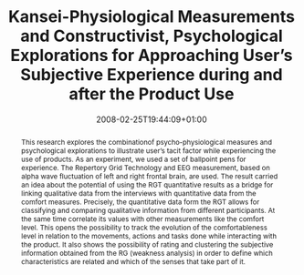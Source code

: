 ---
members: ["PLevy"]
slug: kansei-physiological-measurements-and-constructivist-psychological-explorations-for-approaching-users-subjective-experience-during-and-after-the-product-use
title: "Kansei-Physiological Measurements and Constructivist, Psychological Explorations for Approaching User’s Subjective Experience during and after the Product Use"
layout: single
searchFilter: Publication
searchWeight: 8
publitype: inproceedings
subsection: conference
institution:
    logo: Tsukuba
    short: 'U. of Tsukuba'
    web: "https://www.tsukuba.ac.jp/"
    name: "University of Tsukuba"
kansei: true
chaire: false
date: 2008-02-25T19:44:09+01:00
citation:
    authors:
        1: ["Yamanaka", "Toshimasa", "T."]
        2: ["Tomico", "Oscar", "O."]
        3: ["Mizutani", "Nanami", "N."]
        4: ["Yokoi", "T.", "T."]
        5: ["Cho", "Y", "Y."]
        6: ["Levy", "Pierre", "P."]
    year: 2008
    title: "Kansei-Physiological Measurements and Constructivist – Psychological Explorations for Approaching User's Subjective Experience during and after the Product Use"
    proceedings: "the Proceedings of International Symposium on Emotion and Sensitivity 2008 - ISES08"
    firstpage: "CD"
    publisher: ["Korean Society of Design Science", "Daejeon, Korea"]
reference: "Yamanaka, T., Tomico, O., Mizutani, N., Yokoi, T., Cho, Y., & Lévy, P. (2008). Kansei-Physiological Measurements and Constructivist – Psychological Explorations for Approaching User's Subjective Experience during and after the Product Use. the Proceedings of International Symposium on Emotion and Sensitivity 2008 - ISES08 ([on CD]). Daejeon, Korea."
abstract: "This research explores the combinationof psycho-physiological measures and psychological explorations to illustrate user’s tacit factor while experiencing the use of products. As an experiment, we used a set of ballpoint pens for experience. The Repertory Grid Technology and EEG measurement, based on alpha wave fluctuation of left and right frontal brain, are used. The result carried an idea about the potential of using the RGT quantitative results as a bridge for linking qualitative data from the interviews with quantitative data from the comfort measures. Precisely, the quantitative data form the RGT allows for classifying and comparing qualitative information from different participants. At the same time correlate its values with other measurements like the comfort level. This opens the possibility to track the evolution of the comfortableness level in relation to the movements, actions and tasks done while interacting with the product. It also shows the possibility of rating and clustering the subjective information obtained from the RG (weakness analysis) in order to define which characteristics are related and which of the senses that take part of it."
link:
    1: ["paper", "paper", "https://1drv.ms/b/s!AnQx_v88q65Qv4QtfcZxqkt5PzjOmw?e=CwvytX"]
---